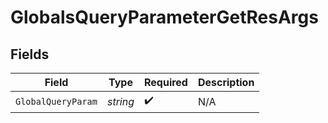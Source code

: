 # GlobalsQueryParameterGetResArgs


## Fields

| Field              | Type               | Required           | Description        |
| ------------------ | ------------------ | ------------------ | ------------------ |
| `GlobalQueryParam` | *string*           | :heavy_check_mark: | N/A                |